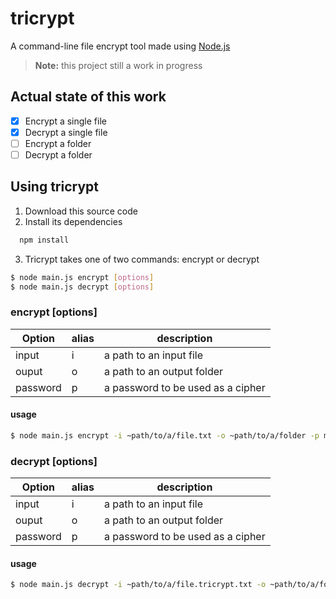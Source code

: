 # tricrypt
A command-line file encrypt tool made using [Node.js](https://nodejs.org/en/)

> **Note:** this project still a work in progress

## Actual state of this work
- [x] Encrypt a single file
- [x] Decrypt a single file
- [ ] Encrypt a folder
- [ ] Decrypt a folder

## Using tricrypt
 1. Download this source code
 2. Install its dependencies
```bash
  npm install
```
 3. Tricrypt takes one of two commands: encrypt or decrypt
 ```bash
 $ node main.js encrypt [options]
 $ node main.js decrypt [options]
 ```

 ### encrypt [options]
 Option | alias | description
------------ | ------------- | -------------
input | i | a path to an input file 
ouput | o | a path to an output folder
password | p | a password to be used as a cipher

#### usage
```bash
$ node main.js encrypt -i ~path/to/a/file.txt -o ~path/to/a/folder -p mypassword
```

 ### decrypt [options]
 Option | alias | description
------------ | ------------- | -------------
input | i | a path to an input file 
ouput | o | a path to an output folder
password | p | a password to be used as a cipher

#### usage
```bash
$ node main.js decrypt -i ~path/to/a/file.tricrypt.txt -o ~path/to/a/folder -p mypassword
```
